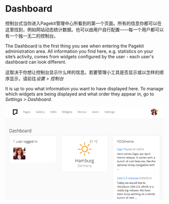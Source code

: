 # Dashboard

控制台式当你进入Pagekit管理中心所看到的第一个页面。所有的信息你都可以在这里找到，例如网站动态统计数据。也可以由用户自行配置——每一个用户都可以有一个独一无二的控制台。

The Dashboard is the first thing you see when entering the Pagekit administration area. All information you find here, e.g. statistics on your site’s activity, comes from widgets configured by the user - each user's dashboard can look different.

这取决于你想让控制台显示什么样的信息。若要管理小工具是否显示或以怎样的顺序显示，请前往*设置 > 控制台*

It is up to you what information you want to have displayed here. To manage which widgets are being displayed and what order they appear in, go to *Settings > Dashboard*.

![Dashboard](images/dashboard.png)
